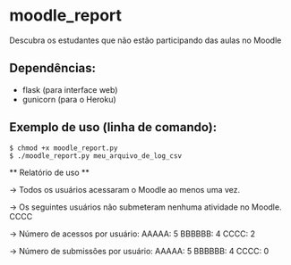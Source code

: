 # moodle_report

Descubra os estudantes que não estão participando das aulas no Moodle

## Dependências:

- flask (para interface web)
- gunicorn (para o Heroku)


## Exemplo de uso (linha de comando):

    $ chmod +x moodle_report.py
    $ ./moodle_report.py meu_arquivo_de_log_csv

** Relatório de uso **

-> Todos os usuários acessaram o Moodle ao menos uma vez.

-> Os seguintes usuários não submeteram nenhuma atividade no Moodle.
       CCCC

-> Número de acessos por usuário:
        AAAAA: 5
        BBBBBB: 4
        CCCC: 2

-> Número de submissões por usuário:
        AAAAA: 5
        BBBBBB: 4
        CCCC: 0
